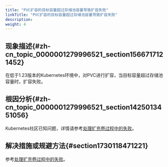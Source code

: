 ```yaml
---
title: "PVC扩容的目标容量超过存储池容量导致扩容失败"
linkTitle: "PVC扩容的目标容量超过存储池容量导致扩容失败"
description: 
weight: 4
---
```


## 现象描述{#zh-cn_topic_0000001279996521_section1566717121452}

在低于1.23版本的Kubernetes环境中，对PVC进行扩容，当目标容量超过存储池容量时，扩容失败。

## 根因分析{#zh-cn_topic_0000001279996521_section1425013451056}

Kubernetes社区已知问题，详情请参考[处理扩充卷过程中的失败](https://kubernetes.io/zh-cn/docs/concepts/storage/persistent-volumes/#recovering-from-failure-when-expanding-volumes)。

## 解决措施或规避方法{#section1730118471221}

参考[处理扩充卷过程中的失败](https://kubernetes.io/zh-cn/docs/concepts/storage/persistent-volumes/#recovering-from-failure-when-expanding-volumes)。

